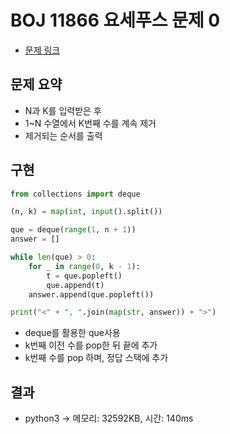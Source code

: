 # BOJ 11866 요세푸스 문제 0

- [문제 링크](https://www.acmicpc.net/problem/11866)

## 문제 요약

- N과 K를 입력받은 후
- 1~N 수열에서 K번째 수를 계속 제거
- 제거되는 순서를 출력

## 구현

```python
from collections import deque

(n, k) = map(int, input().split())

que = deque(range(1, n + 1))
answer = []

while len(que) > 0:
    for _ in range(0, k - 1):
        t = que.popleft()
        que.append(t)
    answer.append(que.popleft())

print("<" + ", ".join(map(str, answer)) + ">")

```

- deque를 활용한 que사용
- k번째 이전 수를 pop한 뒤 끝에 추가
- k번째 수를 pop 하며, 정답 스택에 추가

## 결과

- python3 -> 메모리: 32592KB, 시간: 140ms
